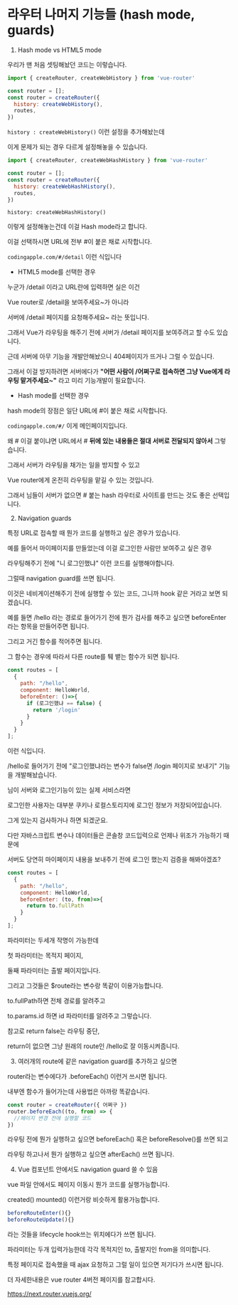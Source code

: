 # 라우터 나머지 기능들 (hash mode, guards)
 

 

1. Hash mode vs HTML5 mode

 

우리가 맨 처음 셋팅해놨던 코드는 이렇습니다. 

 

```js
import { createRouter, createWebHistory } from 'vue-router'

const router = [];
const router = createRouter({
  history: createWebHistory(),
  routes,
})
```
 

`history : createWebHistory()` 이런 설정을 추가해놨는데

이게 문제가 되는 경우 다르게 설정해놓을 수 있습니다. 

 

 

 

 
```js
import { createRouter, createWebHashHistory } from 'vue-router'

const router = [];
const router = createRouter({
  history: createWebHashHistory(),
  routes,
})
```

`history: createWebHashHistory()`

이렇게 설정해놓는건데 이걸 Hash mode라고 합니다.

이걸 선택하시면 URL에 전부 #이 붙은 채로 시작합니다.

`codingapple.com/#/detail` 이런 식입니다

 

 

 

- HTML5 mode를 선택한 경우

누군가 /detail 이라고 URL란에 입력하면 실은 이건

Vue router로 /detail을 보여주세요~가 아니라

서버에 /detail 페이지를 요청해주세요~ 라는 뜻입니다. 

그래서 Vue가 라우팅을 해주기 전에 서버가 /detail 페이지를 보여주려고 할 수도 있습니다.

근데 서버에 아무 기능을 개발안해놨으니 404페이지가 뜨거나 그럴 수 있습니다.  

그래서 이걸 방지하려면 서버에다가 **"어떤 사람이 /어쩌구로 접속하면 그냥 Vue에게 라우팅 맡겨주세요~"** 라고 미리 기능개발이 필요합니다. 

 

 

- Hash mode를 선택한 경우

hash mode의 장점은 일단 URL에 #이 붙은 채로 시작합니다.

`codingapple.com/#/` 이게 메인페이지입니다. 

왜 # 이걸 붙이냐면 URL에서 # **뒤에 있는 내용들은 절대 서버로 전달되지 않아서** 그렇습니다.

 

그래서 서버가 라우팅을 채가는 일을 방지할 수 있고

Vue router에게 온전히 라우팅을 맡길 수 있는 것입니다. 

그래서 님들이 서버가 없으면 # 붙는 hash 라우터로 사이트를 만드는 것도 좋은 선택입니다. 

 

 

 

 

 

2. Navigation guards

 

특정 URL로 접속할 때 뭔가 코드를 실행하고 싶은 경우가 있습니다.

예를 들어서 마이페이지를 만들었는데 이걸 로그인한 사람만 보여주고 싶은 경우

라우팅해주기 전에 "니 로그인했냐" 이런 코드를 실행해야합니다. 

그럴때 navigation guard를 쓰면 됩니다.

이것은 네비게이션해주기 전에 실행할 수 있는 코드, 그니까 hook 같은 거라고 보면 되겠습니다. 

 

 

 

 

예를 들면 /hello 라는 경로로 들어가기 전에 뭔가 검사를 해주고 싶으면 beforeEnter 라는 항목을 만들어주면 됩니다.

그리고 거긴 함수를 적어주면 됩니다.

그 함수는 경우에 따라서 다른 route를 퉤 뱉는 함수가 되면 됩니다.

 

```js
const routes = [
  {
    path: "/hello",
    component: HelloWorld,
    beforeEnter: ()=>{
      if (로그인했냐 == false) {
        return '/login'
      }
    }
  }
];
```

이런 식입니다.

/hello로 들어가기 전에 "로그인했냐라는 변수가 false면 /login 페이지로 보내기" 기능을 개발해놨습니다. 

님이 서버와 로그인기능이 있는 실제 서비스라면

로그인한 사용자는 대부분 쿠키나 로컬스토리지에 로그인 정보가 저장되어있습니다.

그게 있는지 검사하거나 하면 되겠군요. 

다만 자바스크립트 변수나 데이터들은 콘솔창 코드입력으로 언제나 위조가 가능하기 때문에

서버도 당연히 마이페이지 내용을 보내주기 전에 로그인 했는지 검증을 해봐야겠죠?

 

 

 
```js
const routes = [
  {
    path: "/hello",
    component: HelloWorld,
    beforeEnter: (to, from)=>{
      return to.fullPath
    }
  }
];
```
파라미터는 두세개 작명이 가능한데

첫 파라미터는 목적지 페이지, 

둘째 파라미터는 출발 페이지입니다. 

그리고 그것들은 $route라는 변수랑 똑같이 이용가능합니다.

to.fullPath하면 전체 경로를 알려주고

to.params.id 하면 id 파라미터를 알려주고 그렇습니다. 

 

 

참고로 return false는 라우팅 중단,

return이 없으면 그냥 원래의 route인 /hello로 잘 이동시켜줍니다. 

 

 

 

 

 

3. 여러개의 route에 같은 navigation guard를 추가하고 싶으면

 

router라는 변수에다가 .beforeEach() 이런거 쓰시면 됩니다.

내부엔 함수가 들어가는데 사용법은 아까랑 똑같습니다.

 
```js
const router = createRouter({ 어쩌구 })
router.beforeEach((to, from) => {
  //페이지 변경 전에 실행할 코드
})
 ```

 

라우팅 전에 뭔가 실행하고 싶으면 beforeEach() 혹은 beforeResolve()를 쓰면 되고

라우팅 하고나서 뭔가 실행하고 싶으면 afterEach() 쓰면 됩니다. 

 

 

 

 

4. Vue 컴포넌트 안에서도 navigation guard 쓸 수 있음

 

vue 파일 안에서도 페이지 이동시 뭔가 코드를 실행가능합니다.

created() mounted() 이런거랑 비슷하게 활용가능합니다.

 

```js
beforeRouteEnter(){}
beforeRouteUpdate(){} 
```

라는 것들을 lifecycle hook쓰는 위치에다가 쓰면 됩니다. 

파라미터는 두개 입력가능한데 각각 목적지인 to, 출발지인 from을 의미합니다.

특정 페이지로 접속했을 때 ajax 요청하고 그럴 일이 있으면 저기다가 쓰시면 됩니다. 

 

 

더 자세한내용은 vue router 4버전 페이지를 참고합시다. 

https://next.router.vuejs.org/